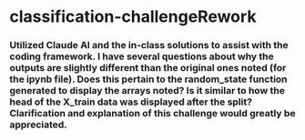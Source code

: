 # classification-challengeRework
### Utilized Claude AI and the in-class solutions to assist with the coding framework. I have several questions about why the outputs are slightly different than the original ones noted (for the ipynb file). Does this pertain to the random_state function generated to display the arrays noted? Is it similar to how the head of the X_train data was displayed after the split? Clarification and explanation of this challenge would greatly be appreciated.  
